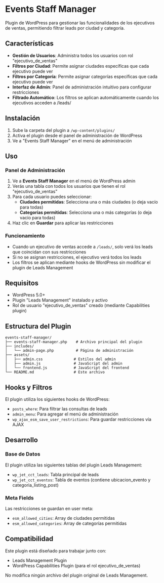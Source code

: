 # Events Staff Manager

Plugin de WordPress para gestionar las funcionalidades de los ejecutivos de ventas, permitiendo filtrar leads por ciudad y categoría.

## Características

- **Gestión de Usuarios**: Administra todos los usuarios con rol "ejecutivo_de_ventas"
- **Filtros por Ciudad**: Permite asignar ciudades específicas que cada ejecutivo puede ver
- **Filtros por Categoría**: Permite asignar categorías específicas que cada ejecutivo puede ver
- **Interfaz de Admin**: Panel de administración intuitivo para configurar restricciones
- **Filtrado Automático**: Los filtros se aplican automáticamente cuando los ejecutivos acceden a /leads/

## Instalación

1. Sube la carpeta del plugin a `/wp-content/plugins/`
2. Activa el plugin desde el panel de administración de WordPress
3. Ve a "Events Staff Manager" en el menú de administración

## Uso

### Panel de Administración

1. Ve a **Events Staff Manager** en el menú de WordPress admin
2. Verás una tabla con todos los usuarios que tienen el rol "ejecutivo_de_ventas"
3. Para cada usuario puedes seleccionar:
   - **Ciudades permitidas**: Selecciona una o más ciudades (o deja vacío para todas)
   - **Categorías permitidas**: Selecciona una o más categorías (o deja vacío para todas)
4. Haz clic en **Guardar** para aplicar las restricciones

### Funcionamiento

- Cuando un ejecutivo de ventas accede a `/leads/`, solo verá los leads que coincidan con sus restricciones
- Si no se asignan restricciones, el ejecutivo verá todos los leads
- Los filtros se aplican mediante hooks de WordPress sin modificar el plugin de Leads Management

## Requisitos

- WordPress 5.0+
- Plugin "Leads Management" instalado y activo
- Rol de usuario "ejecutivo_de_ventas" creado (mediante Capabilities plugin)

## Estructura del Plugin

```
events-staff-manager/
├── events-staff-manager.php    # Archivo principal del plugin
├── includes/
│   └── admin-page.php          # Página de administración
├── assets/
│   ├── admin.css              # Estilos del admin
│   ├── admin.js               # JavaScript del admin
│   └── frontend.js            # JavaScript del frontend
└── README.md                  # Este archivo
```

## Hooks y Filtros

El plugin utiliza los siguientes hooks de WordPress:

- `posts_where`: Para filtrar las consultas de leads
- `admin_menu`: Para agregar el menú de administración
- `wp_ajax_esm_save_user_restrictions`: Para guardar restricciones vía AJAX

## Desarrollo

### Base de Datos

El plugin utiliza las siguientes tablas del plugin Leads Management:

- `wp_jet_cct_leads`: Tabla principal de leads
- `wp_jet_cct_eventos`: Tabla de eventos (contiene ubicacion_evento y categoria_listing_post)

### Meta Fields

Las restricciones se guardan en user meta:

- `esm_allowed_cities`: Array de ciudades permitidas
- `esm_allowed_categories`: Array de categorías permitidas

## Compatibilidad

Este plugin está diseñado para trabajar junto con:

- Leads Management Plugin
- WordPress Capabilities Plugin (para el rol ejecutivo_de_ventas)

No modifica ningún archivo del plugin original de Leads Management.